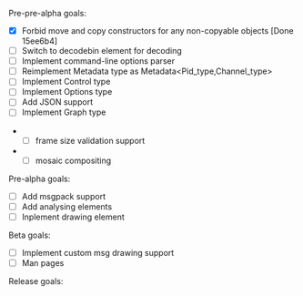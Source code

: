 Pre-pre-alpha goals:

- [x] Forbid move and copy constructors for any non-copyable objects [Done 15ee6b4]
- [ ] Switch to decodebin element for decoding
- [ ] Implement command-line options parser
- [ ] Reimplement Metadata type as Metadata<Pid_type,Channel_type>
- [ ] Implement Control type
- [ ] Implement Options type
- [ ] Add JSON support
- [ ] Implement Graph type
- - [ ] frame size validation support
- - [ ] mosaic compositing

Pre-alpha goals:

- [ ] Add msgpack support
- [ ] Add analysing elements
- [ ] Inplement drawing element

Beta goals:
- [ ] Implement custom msg drawing support
- [ ] Man pages

Release goals: